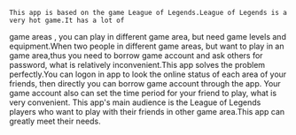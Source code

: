     This app is based on the game League of Legends.League of Legends is a very hot game.It has a lot of 
game areas , you can play in different game area, but need game levels and equipment.When two people in 
different game areas, but want to play in an game area,thus you need to borrow game account and ask others 
for password, what is relatively inconvenient.This app solves the problem perfectly.You can logon in app 
to look the online status of each area of your friends, then directly you can  borrow game account through 
the app. Your game account also can set the time period for your friend to play, what is very convenient.
    This app's main audience is the League of Legends players who want to play with their friends in other 
game area.This app can greatly meet their needs.  
